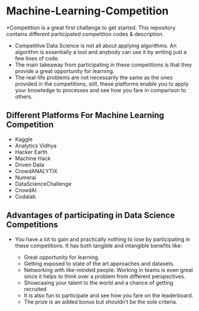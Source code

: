 # Machine-Learning-Competition
*Competition is a great first challenge to get started. This repository contains different participated competition codes &amp; description.
* Competitive Data Science is not all about applying algorithms. An algorithm is essentially a tool and anybody can use it by writing just a few lines of code. 
* The main takeaway from participating in these competitions is that they provide a great opportunity for learning. 
* The real-life problems are not necessarily the same as the ones provided in the competitions, still, these platforms enable you to apply your knowledge to processes and see how you fare in comparison to others.

## Different Platforms For Machine Learning Competition
* Kaggle
* Analytics Vidhya
* Hacker Earth
* Machine Hack
* Driven Data
* CrowdANALYTIX
* Numerai
* DataScienceChallenge
* CrowdAI
* Codalab

## Advantages of participating in Data Science Competitions

* You have a lot to gain and practically nothing to lose by participating in these competitions. It has both tangible and intangible benefits like:

    * Great opportunity for learning.
    * Getting exposed to state of the art approaches and datasets.
    * Networking with like-minded people. Working in teams is even great since it helps to think over a problem from different perspectives.
    * Showcasing your talent to the world and a chance of getting recruited
    * It is also fun to participate and see how you fare on the leaderboard.
    * The prize is an added bonus but shouldn’t be the sole criteria.
